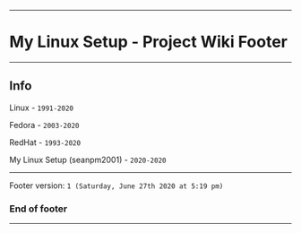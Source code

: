 
***

# My Linux Setup - Project Wiki Footer

***

## Info

Linux - `1991-2020`

Fedora - `2003-2020`

RedHat - `1993-2020`

My Linux Setup (seanpm2001) - `2020-2020`

***

Footer version: `1 (Saturday, June 27th 2020 at 5:19 pm)`

### End of footer

***
